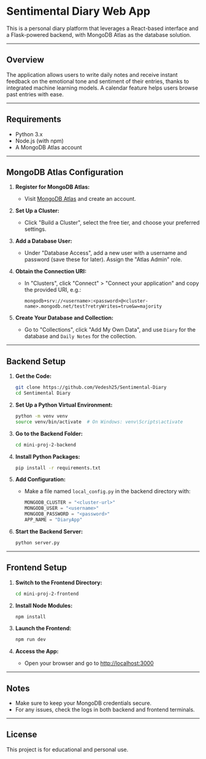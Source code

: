 
# Sentimental Diary Web App

This is a personal diary platform that leverages a React-based interface and a Flask-powered backend, with MongoDB Atlas as the database solution.

---

## Overview

The application allows users to write daily notes and receive instant feedback on the emotional tone and sentiment of their entries, thanks to integrated machine learning models. A calendar feature helps users browse past entries with ease.

---

## Requirements

- Python 3.x
- Node.js (with npm)
- A MongoDB Atlas account

---

## MongoDB Atlas Configuration

1. **Register for MongoDB Atlas:**
   - Visit [MongoDB Atlas](https://www.mongodb.com/cloud/atlas) and create an account.

2. **Set Up a Cluster:**
   - Click "Build a Cluster", select the free tier, and choose your preferred settings.

3. **Add a Database User:**
   - Under "Database Access", add a new user with a username and password (save these for later). Assign the "Atlas Admin" role.

4. **Obtain the Connection URI:**
   - In "Clusters", click "Connect" > "Connect your application" and copy the provided URI, e.g.:
     ```
     mongodb+srv://<username>:<password>@<cluster-name>.mongodb.net/test?retryWrites=true&w=majority
     ```

5. **Create Your Database and Collection:**
   - Go to "Collections", click "Add My Own Data", and use `Diary` for the database and `Daily Notes` for the collection.

---

## Backend Setup

1. **Get the Code:**
   ```sh
   git clone https://github.com/Vedesh25/Sentimental-Diary
   cd Sentimental Diary
   ```

2. **Set Up a Python Virtual Environment:**
   ```sh
   python -m venv venv
   source venv/bin/activate  # On Windows: venv\Scripts\activate
   ```

3. **Go to the Backend Folder:**
   ```sh
   cd mini-proj-2-backend
   ```

4. **Install Python Packages:**
   ```sh
   pip install -r requirements.txt
   ```

5. **Add Configuration:**
   - Make a file named `local_config.py` in the backend directory with:
     ```python
     MONGODB_CLUSTER = "<cluster-url>"
     MONGODB_USER = "<username>"
     MONGODB_PASSWORD = "<password>"
     APP_NAME = "DiaryApp"
     ```

6. **Start the Backend Server:**
   ```sh
   python server.py
   ```

---

## Frontend Setup

1. **Switch to the Frontend Directory:**
   ```sh
   cd mini-proj-2-frontend
   ```

2. **Install Node Modules:**
   ```sh
   npm install
   ```

3. **Launch the Frontend:**
   ```sh
   npm run dev
   ```

4. **Access the App:**
   - Open your browser and go to [http://localhost:3000](http://localhost:3000)

---

## Notes

- Make sure to keep your MongoDB credentials secure.
- For any issues, check the logs in both backend and frontend terminals.

---

## License

This project is for educational and personal use.


